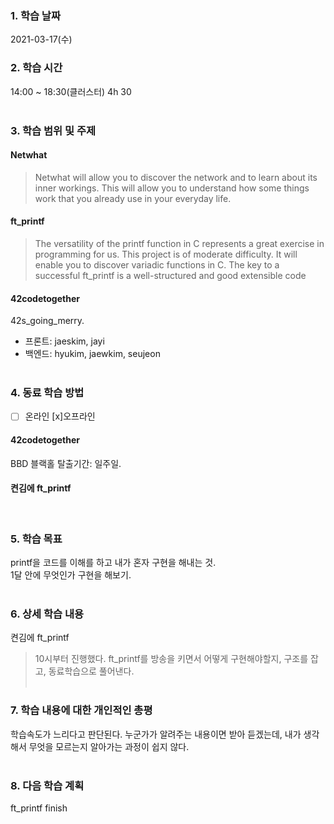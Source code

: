 ### 1. 학습 날짜
2021-03-17(수)
​
### 2. 학습 시간
14:00 ~ 18:30(클러스터) 4h 30 <br>
​
### 3. 학습 범위 및 주제
#### Netwhat <br>
> Netwhat will allow you to discover the network and to learn about its inner workings. This will allow you to understand how some things work that you already use in your everyday life.<br>
#### ft_printf
> The versatility of the printf function in C represents a great exercise in programming for us. This project is of moderate difficulty. It will enable you to discover variadic functions in C. The key to a successful ft_printf is a well-structured and good extensible code <br>

#### 42codetogether <br>
42s_going_merry.
- 프론트: jaeskim, jayi <br>
- 백엔드: hyukim, jaewkim, seujeon<br>
​
### 4. 동료 학습 방법
- [ ] 온라인 [x]오프라인 <br>
#### 42codetogether
BBD 블랙홀 탈출기간: 일주일.<br>
#### 켠김에 ft_printf
​
### 5. 학습 목표
printf을 코드를 이해를 하고 내가 혼자 구현을 해내는 것.<br>
1달 안에 무엇인가 구현을 해보기. <br>
​
### 6. 상세 학습 내용
켠김에 ft_printf
> 10시부터 진행했다. ft_printf를 방송을 키면서 어떻게 구현해야할지, 구조를 잡고, 동료학습으로 풀어낸다. <br>
​
### 7. 학습 내용에 대한 개인적인 총평
학습속도가 느리다고 판단된다. 누군가가 알려주는 내용이면 받아 듣겠는데, 내가 생각해서 무엇을 모르는지 알아가는 과정이 쉽지 않다. <br>
​
### 8. 다음 학습 계획
ft_printf finish
